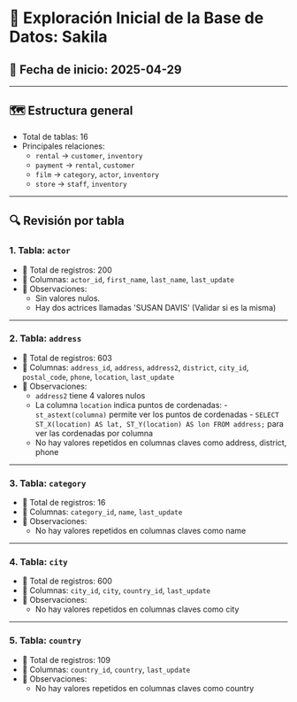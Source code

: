 # 🧪 Exploración Inicial de la Base de Datos: Sakila

## 📅 Fecha de inicio: 2025-04-29  

---

## 🗺️ Estructura general

- Total de tablas: 16
- Principales relaciones:
  - `rental` → `customer`, `inventory`
  - `payment` → `rental`, `customer`
  - `film` → `category`, `actor`, `inventory`
  - `store` → `staff`, `inventory`

---

## 🔍 Revisión por tabla

### 1. Tabla: `actor`

- 🔢 Total de registros: 200
- 🧱 Columnas: `actor_id`, `first_name`, `last_name`, `last_update`
- 📌 Observaciones:
  - Sin valores nulos.
  - Hay dos actrices llamadas 'SUSAN DAVIS' (Validar si es la misma)

---

### 2. Tabla: `address`
- 🔢 Total de registros: 603
- 🧱 Columnas: `address_id`, `address`, `address2`, `district`, `city_id`, `postal_code`, `phone`, `location`, `last_update`
- 📌 Observaciones:
  - `address2` tiene 4 valores nulos
  - La columna `location` indica puntos de cordenadas:
            -`st_astext(columna)` permite ver los puntos de cordenadas
            - `SELECT ST_X(location) AS lat, ST_Y(location) AS lon FROM address;` para ver las cordenadas por columna
  - No hay valores repetidos en columnas claves como address, district, phone

---

### 3. Tabla: `category`
- 🔢 Total de registros: 16
- 🧱 Columnas: `category_id`, `name`, `last_update`
- 📌 Observaciones:
  - No hay valores repetidos en columnas claves como name
  
---

### 4. Tabla: `city`
- 🔢 Total de registros: 600
- 🧱 Columnas: `city_id`, `city`, `country_id`, `last_update`
- 📌 Observaciones:
  - No hay valores repetidos en columnas claves como city
 
 ---

### 5. Tabla: `country`
- 🔢 Total de registros: 109
- 🧱 Columnas: `country_id`, `country`, `last_update`
- 📌 Observaciones:
  - No hay valores repetidos en columnas claves como country 
